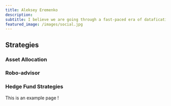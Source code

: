 ```yaml
---
title: Aleksey Eremenko
description:
subtitle: I believe we are going through a fast-paced era of datafication which provides compelling opportunities for individuals and businesses willing to engage in a new digital era.
featured_image: /images/social.jpg
---
```


## Strategies

### Asset Allocation

### Robo-advisor

### Hedge Fund Strategies


This is an example page !